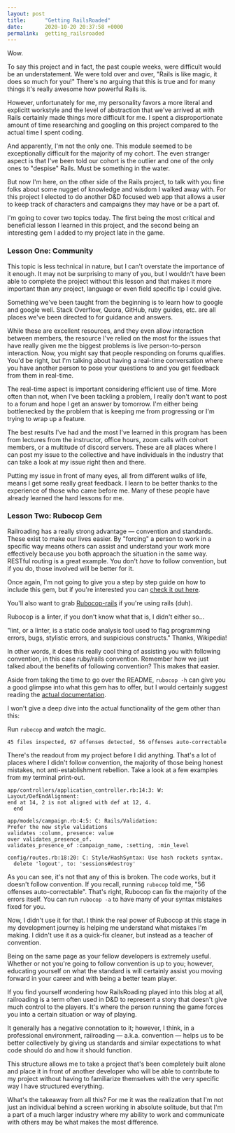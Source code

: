 ```yaml
---
layout: post
title:      "Getting RailsRoaded"
date:       2020-10-20 20:37:58 +0000
permalink:  getting_railsroaded
---
```



Wow.

To say this project and in fact, the past couple weeks, were difficult would be an understatement. We were told over and over, "Rails is like magic, it does so much for you!" There's no arguing that this is true and for many things it's really awesome how powerful Rails is. 

However, unfortunately for me, my personality favors a more literal and explicitt workstyle and the level of abstraction that we've arrived at with Rails certainly made things more difficult for me. I spent a disproportionate amount of time researching and googling on this project compared to the actual time I spent coding. 

And apparently, I'm not the only one. This module seemed to be exceptionally difficult for the majority of my cohort. The even stranger aspect is that I've been told our cohort is the outlier and one of the only ones to "despise" Rails. Must be something in the water.

But now I'm here, on the other side of the Rails project, to talk with you fine folks about some nugget of knowledge and wisdom I walked away with. For this project I elected to do another D&D focused web app that allows a user to keep track of characters and campaigns they may have or be a part of.

I'm going to cover two topics today. The first being the most critical and beneficial lesson I learned in this project, and the second being an interesting gem I added to my project late in the game.

### Lesson One: Community

This topic is less technical in nature, but I can't overstate the importance of it enough. It may not be surprising to many of you, but I wouldn't have been able to complete the project without this lesson and that makes it more important than any project, language or even field specific tip I could give.

Something we've been taught from the beginning is to learn how to google and google well. Stack Overflow, Quora, GitHub, ruby guides, etc. are all places we've been directed to for guidance and answers. 

While these are excellent resources, and they even allow interaction between members, the resource I've relied on the most for the issues that have really given me the biggest problems is live person-to-person interaction. Now, you might say that people responding on forums qualifies. You'd be right, but I'm talking about having a real-time conversation where you have another person to pose your questions to and you get feedback from them in real-time.

The real-time aspect is important considering efficient use of time. More often than not, when I've been tackling a problem, I really don't want to post to a forum and hope I get an answer by tomorrow. I'm either being bottlenecked by the problem that is keeping me from progressing or I'm trying to wrap up a feature. 

The best results I've had and the most I've learned in this program has been from lectures from the instructor, office hours, zoom calls with cohort members, or a multitude of discord servers. These are all places where I can post my issue to the collective and have individuals in the industry that can take a look at my issue right then and there.

Putting my issue in front of many eyes, all from different walks of life, means I get some really great feedback. I learn to be better thanks to the experience of those who came before me. Many of these people have already learned the hard lessons for me.

### Lesson Two: Rubocop Gem

Railroading has a really strong advantage —  convention and standards. These exist to make our lives easier. By "forcing" a person to work in a specific way means others can assist and understand your work more effectively because you both approach the situation in the same way. RESTful routing is a great example. You don't *have* to follow convention, but if you do, those involved will be better for it.

Once again, I'm not going to give you a step by step guide on how to include this gem, but if you're interested you can [check it out here](https://github.com/rubocop-hq/rubocop).

You'll also want to grab [Rubocop-rails](https://github.com/rubocop-hq/rubocop-rails) if you're using rails (duh).

Rubocop is a linter, if you don't know what that is, I didn't either so...

"lint, or a linter, is a static code analysis tool used to flag programming errors, bugs, stylistic errors, and suspicious constructs."  Thanks, Wikipedia!

In other words, it does this really cool thing of assisting you with following convention, in this case ruby/rails convention. Remember how we just talked about the benefits of following convention? This makes that easier. 

Aside from taking the time to go over the README, `rubocop -h` can give you a good glimpse into what this gem has to offer, but I would certainly suggest reading the [actual documentation](https://docs.rubocop.org/rubocop/0.93/index.html).

I won't give a deep dive into the actual functionality of the gem other than this:

Run `rubocop` and watch the magic.

`45 files inspected, 67 offenses detected, 56 offenses auto-correctable`

There's the readout from my project before I did anything. That's a lot of places where I didn't follow convention, the majority of those being honest mistakes, not anti-establishment rebellion. Take a look at a few examples from my terminal print-out.

```
app/controllers/application_controller.rb:14:3: W: Layout/DefEndAlignment: 
end at 14, 2 is not aligned with def at 12, 4.
  end
```

```
app/models/campaign.rb:4:5: C: Rails/Validation: 
Prefer the new style validations 
validates :column, presence: value 
over validates_presence_of. 
validates_presence_of :campaign_name, :setting, :min_level
```

```
config/routes.rb:18:20: C: Style/HashSyntax: Use hash rockets syntax.
  delete 'logout', to: 'sessions#destroy'
```

As you can see, it's not that any of this is broken. The code works, but it doesn't follow convention. If you recall, running `rubocop` told me, "56 offenses auto-correctable". That's right, Rubocop can fix the majority of the errors itself. You can run `rubocop -a` to have many of your syntax mistakes fixed for you. 

Now, I didn't use it for that. I think the real power of Rubocop at this stage in my development journey is helping me understand what mistakes I'm making. I didn't use it as a quick-fix cleaner, but instead as a teacher of convention. 

Being on the same page as your fellow developers is extremely useful. Whether or not you're going to follow convention is up to you; however, educating yourself on what the standard is will certainly assist you moving forward in your career and with being a better team player.

If you find yourself wondering how RailsRoading played into this blog at all, railroading is a term often used in D&D to represent a story that doesn't give much control to the players. It's where the person running the game forces you into a certain situation or way of playing. 

It generally has a negative connotation to it; however, I think, in a professional environment, railroading — a.k.a. convention  — helps us to be better collectively by giving us standards and similar expectations to what code should do and how it should function. 

This structure allows me to take a project that's been completely built alone and place it in front of another developer who will be able to contribute to my project without having to familiarize themselves with the very specific way I have structured everything.

What's the takeaway from all this? For me it was the realization that I'm not just an individual behind a screen working in absolute solitude, but that I'm a part of a much larger industry where my ability to work and communicate with others may be what makes the most difference.



